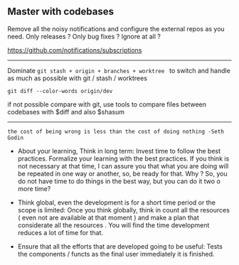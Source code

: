 ## Master with codebases

Remove all the noisy notifications and configure the external repos as you need.
Only releases ?
Only bug fixes ?
Ignore at all ?

https://github.com/notifications/subscriptions

---

Dominate `git stash + origin + branches + worktree ` to switch and handle as much as possible with git / stash / worktrees

`git diff --color-words origin/dev`

if not possible compare with git, use tools 
to compare files between codebases with $diff and also $shasum

---

` the cost of being wrong is less than the cost of doing nothing -Seth Godin `

* About your learning, Think in long term: Invest time to follow the best practices.
Formalize your learning with the best practices. 
If you think is not necessary at that time, I can  assure you that what you are doing will be repeated in one way or another, so, be ready for that. Why ? So, you do not have time to do things in the best way, but you can do it two o more time? 

* Think global, even the development is for a short time period 
or the scope is limited:
Once you think globally, 
think in count all the resources ( even not are available at that moment )
and make a plan that considerate all the resources . 
You will find the time development reduces a lot of time for that.

* Ensure that all the efforts that are developed going to be useful:
Tests the components / functs as the final user immediately it is finished.
